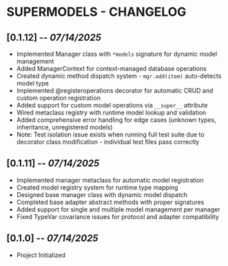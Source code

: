 # SUPERMODELS - CHANGELOG

## [0.1.12] -- *07/14/2025*
* Implemented Manager class with `*models` signature for dynamic model management
* Added ManagerContext for context-managed database operations
* Created dynamic method dispatch system - `mgr.add(item)` auto-detects model type
* Implemented @registeroperations decorator for automatic CRUD and custom operation registration
* Added support for custom model operations via `__super__` attribute
* Wired metaclass registry with runtime model lookup and validation
* Added comprehensive error handling for edge cases (unknown types, inheritance, unregistered models)
* Note: Test isolation issue exists when running full test suite due to decorator class modification - individual test files pass correctly

## [0.1.11] -- *07/14/2025*
* Implemented manager metaclass for automatic model registration
* Created model registry system for runtime type mapping
* Designed base manager class with dynamic model dispatch
* Completed base adapter abstract methods with proper signatures
* Added support for single and multiple model management per manager
* Fixed TypeVar covariance issues for protocol and adapter compatibility

## [0.1.0] -- *07/14/2025*
* Project Initialized
